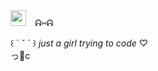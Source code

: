 <img src="https://i.imgur.com/uC02KxH.png" width="auto" height="25">
⠀ᕱ⑅ᕱ  

꒰ ´ ˘ ` ꒱ _just a girl trying to code_ ♡  
っ🥛c
